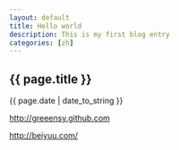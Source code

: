 ```yaml
---
layout: default
title: Hello world
description: This is my first blog entry
categories: [zh]
---
```

<h2>{{ page.title }}</h2>
<p>{{ page.date | date_to_string }}</p>
<p><a href="http://greeensy.github.com">http://greeensy.github.com</a></p>
<p><a href="http://beiyuu.com/">http://beiyuu.com/</a></p>